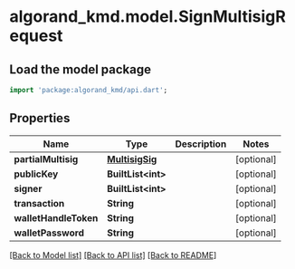 # algorand_kmd.model.SignMultisigRequest

## Load the model package
```dart
import 'package:algorand_kmd/api.dart';
```

## Properties
Name | Type | Description | Notes
------------ | ------------- | ------------- | -------------
**partialMultisig** | [**MultisigSig**](MultisigSig.md) |  | [optional] 
**publicKey** | **BuiltList&lt;int&gt;** |  | [optional] 
**signer** | **BuiltList&lt;int&gt;** |  | [optional] 
**transaction** | **String** |  | [optional] 
**walletHandleToken** | **String** |  | [optional] 
**walletPassword** | **String** |  | [optional] 

[[Back to Model list]](../README.md#documentation-for-models) [[Back to API list]](../README.md#documentation-for-api-endpoints) [[Back to README]](../README.md)


